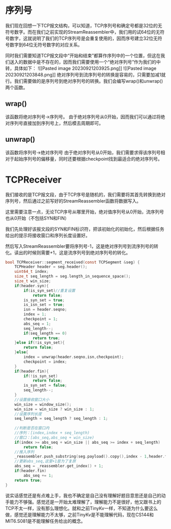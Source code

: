 # 序列号
我们现在回想一下TCP报文结构，可以知道，TCP序列号和确定号都是32位的无符号数字。而在我们之前实现的StreamReassembler中，我们用的试64位的无符号数字，这就说明了我们的TCP序列号是会重复使用的，因而序号建立32位无符号数字到64位无符号数字的对应关系。

同时我们需要知道TCP报文段中“开始和结束”都算作序列中的一个位置，但这在我们送入的数据中是不存在的，因而我们需要使用一个“绝对序列号”作为我们的中转，具体如下：
![[Pasted image 20230921203925.png]]
![[Pasted image 20230921203848.png]]
绝对序列号到流序列号的转换是容易的，只需要加减1就行。我们需要做的是序列号到绝对序列号的转换。我们会编写wrap()和unwrap()两个函数。

## wrap()
该函数将绝对序列号->序列号。
由于绝对序列号从0开始，因而我们可以通过将绝对序列号直接加到序列号上，然后模去周期即可。

## unwrap()
该函数将序列号->绝对序列号
由于绝对序列号从0开始，我们需要求得该序列号相对于起始序列号的偏移量，同时还要根据checkpoint找到最适合的绝对序列号。

# TCPReceiver
我们接收的是TCP报文段，由于TCP序号是随机的，我们需要将其首先转换到绝对序列号，然后通过之前写好的StreamReassembler函数将数据写入。

这里需要注意一点，无论TCP序号从哪里开始，绝对值序列号从0开始，流序列号也从0开始（不包括SYN和FIN）

我们先处理好该报文段的SYN和FIN标识符，把该初始化的初始化，然后根据任务给出的提示将接收窗口和序列长度设置好。

然后写入StreamReassembler要将序列号-1，这是绝对序列号到流序列号的转化。读出的时候则需要+1，这是流序列号到绝对序列号的转化。
```C
bool TCPReceiver::segment_received(const TCPSegment &seg) {  
    TCPHeader header = seg.header();  
    uint64_t index;  
    size_t seq_length = seg.length_in_sequence_space();  
    size_t win_size;  
    if(header.syn){  
        if(is_syn_set)//重复设置  
            return false;  
        is_syn_set = true;  
        is_isn_set = true;  
        isn = header.seqno;  
        index = 1;  
        checkpoint = 1;  
        abs_seq = 1;  
        seq_length--;  
        if(seq_length == 0)  
            return true;  
    }else if(!is_syn_set){  
        return false;  
    }else{  
        index = unwrap(header.seqno,isn,checkpoint);  
        checkpoint = index;  
    }  
    if(header.fin){  
        if(!is_syn_set)  
            return false;  
        is_syn_set = false;  
        seq_length--;  
    }  
    //设置接收窗口大小  
    win_size = window_size();  
    win_size = win_size ? win_size : 1;  
    //设置序列长度  
    seq_length = seq_length ? seq_length : 1;  
  
    //判断是否在窗口内  
    //序列：[index,index + seq_length)  
    //窗口：[abs_seq,abs_seq + win_size)  
    if(index >= abs_seq + win_size || abs_seq >= index + seq_length)  
        return false;  
    //推入序列  
    _reassembler.push_substring(seg.payload().copy(),index - 1,header.fin);  
    //更新abs_seq,这里+1是为了复原  
    abs_seq = _reassembler.get_index() + 1;  
    if(header.fin)  
        abs_seq += 1;  
    return true;  
}
```

说实话感觉还是有点难上手，我也不确定是自己没有理解好题目意思还是自己的动手能力不够强。感觉还是一开始太难理解了，理解能力不是很好，他又跟书上的TCP不太一样，没有那么理想化。就和之前TinyKv一样，不知道为什么要这么做，感觉还是理解能力不太够，之前TinyKv是不能理解代码，现在CS144和MIT6.S081是不能理解任务给出的概念。